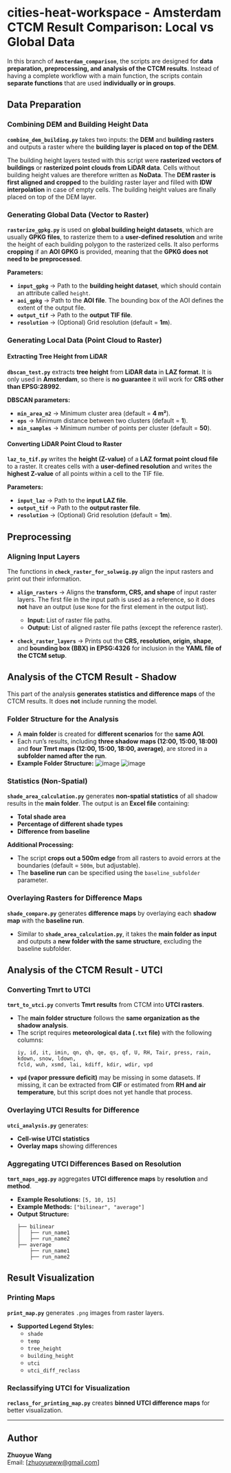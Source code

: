 # cities-heat-workspace - Amsterdam CTCM Result Comparison: Local vs Global Data

In this branch of **`Amsterdam_comparison`**, the scripts are designed for **data preparation, preprocessing, and analysis of the CTCM results**. Instead of having a complete workflow with a main function, the scripts contain **separate functions** that are used **individually or in groups**.

## Data Preparation

### Combining DEM and Building Height Data
**`combine_dem_building.py`** takes two inputs: the **DEM** and **building rasters** and outputs a raster where the **building layer is placed on top of the DEM**.

The building height layers tested with this script were **rasterized vectors of buildings** or **rasterized point clouds from LiDAR data**. Cells without building height values are therefore written as **NoData**. The **DEM raster is first aligned and cropped** to the building raster layer and filled with **IDW interpolation** in case of empty cells. The building height values are finally placed on top of the DEM layer.

### Generating Global Data (Vector to Raster)
**`rasterize_gpkg.py`** is used on **global building height datasets**, which are usually **GPKG files**, to rasterize them to a **user-defined resolution** and write the height of each building polygon to the rasterized cells. It also performs **cropping** if an **AOI GPKG** is provided, meaning that the **GPKG does not need to be preprocessed**.

**Parameters:**
- **`input_gpkg`** → Path to the **building height dataset**, which should contain an attribute called `height`.
- **`aoi_gpkg`** → Path to the **AOI file**. The bounding box of the AOI defines the extent of the output file.
- **`output_tif`** → Path to the **output TIF file**.
- **`resolution`** → (Optional) Grid resolution (default = **1m**).

### Generating Local Data (Point Cloud to Raster)
#### Extracting Tree Height from LiDAR
**`dbscan_test.py`** extracts **tree height** from **LiDAR data** in **LAZ format**. It is only used in **Amsterdam**, so there is **no guarantee** it will work for **CRS other than EPSG:28992**. 

**DBSCAN parameters:**
- **`min_area_m2`** → Minimum cluster area (default = **4 m²**).
- **`eps`** → Minimum distance between two clusters (default = **1**).
- **`min_samples`** → Minimum number of points per cluster (default = **50**).

#### Converting LiDAR Point Cloud to Raster
**`laz_to_tif.py`** writes the **height (Z-value)** of a **LAZ format point cloud file** to a raster. It creates cells with a **user-defined resolution** and writes the **highest Z-value** of all points within a cell to the TIF file.

**Parameters:**
- **`input_laz`** → Path to the **input LAZ file**.
- **`output_tif`** → Path to the **output raster file**.
- **`resolution`** → (Optional) Grid resolution (default = **1m**).

## Preprocessing
### Aligning Input Layers
The functions in **`check_raster_for_solweig.py`** align the input rasters and print out their information.

- **`align_rasters`** → Aligns the **transform, CRS, and shape** of input raster layers. The first file in the input path is used as a reference, so it does **not** have an output (use `None` for the first element in the output list). 
  - **Input:** List of raster file paths.
  - **Output:** List of aligned raster file paths (except the reference raster).

- **`check_raster_layers`** → Prints out the **CRS, resolution, origin, shape**, and **bounding box (BBX) in EPSG:4326** for inclusion in the **YAML file of the CTCM setup**.

## Analysis of the CTCM Result - Shadow
This part of the analysis **generates statistics and difference maps** of the CTCM results. It does **not** include running the model.

### Folder Structure for the Analysis
- A **main folder** is created for **different scenarios** for the **same AOI**.
- Each run’s results, including **three shadow maps (12:00, 15:00, 18:00)** and **four Tmrt maps (12:00, 15:00, 18:00, average)**, are stored in a **subfolder named after the run**.
- **Example Folder Structure:**
  ![image](https://github.com/user-attachments/assets/6531fde7-0893-483a-b6d9-e9d21ffc13d8)
  ![image](https://github.com/user-attachments/assets/8a37ed7b-35f0-4c3e-bdd4-fa9f368db10c)

### Statistics (Non-Spatial)
**`shade_area_calculation.py`** generates **non-spatial statistics** of all shadow results in the **main folder**. The output is an **Excel file** containing:
- **Total shade area**
- **Percentage of different shade types**
- **Difference from baseline**

**Additional Processing:**
- The script **crops out a 500m edge** from all rasters to avoid errors at the boundaries (default = `500m`, but adjustable).
- The **baseline run** can be specified using the `baseline_subfolder` parameter.

### Overlaying Rasters for Difference Maps
**`shade_compare.py`** generates **difference maps** by overlaying each **shadow map** with the **baseline run**. 
- Similar to **`shade_area_calculation.py`**, it takes the **main folder as input** and outputs a **new folder with the same structure**, excluding the baseline subfolder.

## Analysis of the CTCM Result - UTCI
### Converting Tmrt to UTCI
**`tmrt_to_utci.py`** converts **Tmrt results** from CTCM into **UTCI rasters**.

- The **main folder structure** follows the **same organization as the shadow analysis**.
- The script requires **meteorological data (`.txt` file)** with the following columns:
  ```text
  iy, id, it, imin, qn, qh, qe, qs, qf, U, RH, Tair, press, rain, kdown, snow, ldown,
  fcld, wuh, xsmd, lai, kdiff, kdir, wdir, vpd
  ```
- **`vpd` (vapor pressure deficit)** may be missing in some datasets. If missing, it can be extracted from **CIF** or estimated from **RH and air temperature**, but this script does not yet handle that process.

### Overlaying UTCI Results for Difference
**`utci_analysis.py`** generates:
- **Cell-wise UTCI statistics**
- **Overlay maps** showing differences

### Aggregating UTCI Differences Based on Resolution
**`tmrt_maps_agg.py`** aggregates **UTCI difference maps** by **resolution** and **method**.
- **Example Resolutions:** `[5, 10, 15]`
- **Example Methods:** `["bilinear", "average"]`
- **Output Structure:**
  ```
  ├── bilinear
  │   ├── run_name1
  │   ├── run_name2
  ├── average
      ├── run_name1
      ├── run_name2
  ```

## Result Visualization
### Printing Maps
**`print_map.py`** generates `.png` images from raster layers.

- **Supported Legend Styles:**
  - `shade`
  - `temp`
  - `tree_height`
  - `building_height`
  - `utci`
  - `utci_diff_reclass`

### Reclassifying UTCI for Visualization
**`reclass_for_printing_map.py`** creates **binned UTCI difference maps** for better visualization.

---


## Author
**Zhuoyue Wang**  
Email: [zhuoyueww@gmail.com]


